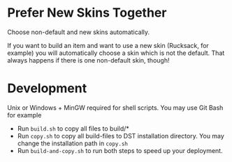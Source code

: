 # Prefer New Skins Together

Choose non-default and new skins automatically.

If you want to build an item and want to use a new skin (Rucksack, for example) you will automatically choose
a skin which is not the default. That always happens if there is one non-default skin, though!

# Development

Unix or Windows + MinGW required for shell scripts. You may use Git Bash for example

* Run ``build.sh`` to copy all files to build/*
* Run ``copy.sh`` to copy all build-files to DST installation directory. You may change the installation path in ``copy.sh``
* Run ``build-and-copy.sh`` to run both steps to speed up your deployment.